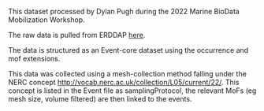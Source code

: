This dataset processed by Dylan Pugh during the 2022 Marine BioData Mobilization Workshop.

The raw data is pulled from ERDDAP [here](https://www.neracoos.org/erddap/tabledap/WBTS_CFIN_2004_2017.csv).

The data is structured as an Event-core dataset using the occurrence and mof extensions.

This data was collected using a mesh-collection method falling under the NERC concept http://vocab.nerc.ac.uk/collection/L05/current/22/. 
This concept is listed in the Event file as samplingProtocol, the relevant MoFs (eg mesh size, volume filtered) are then linked to the events.
